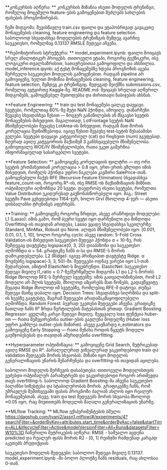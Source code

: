 **კონკურსის აღწერა:
**    კონკურსის მიზანია ისეთი მოდელის ტრენინგი, რომელიც მოცემული feature-ების გამოყენებით შეძლებს სახლების ფასების პროგნოზირებას.


ჩემი მიდგომა:
    შევისწავლე train.csv ფაილი და ეტაპობრივად გავაკეთე მონაცემების cleaning, feature engineering და feature selection. საბოლოოდ სხვადასხვა მოდელების ტრენინგის შემდეგ ავარჩიე საუკეთესო, რომელმაც 0.13137 RMSLE შედეგი აჩვენა.


**რეპოზიტორიის სტრუქტურა:
**    model_experiment.ipynb:
ფაილი მოიცავს სრულ ანალიტიკურ პროცესს. თითოეული ეტაპი, როგორც ტექნიკური, ისე ლოგიკური თვალსაზრისით, სათაურებითაა გამოყოფილი და ახსნილია.
    model_inference.ipynb:
აქ ტესტ მონაცემებზე ხდება პროგნოზის აგება შერჩეული საუკეთესო მოდელის გამოყენებით. რადგან pipeline არ გამოვიყენე, ხელით მომიწია მონაცემების cleaning, feature engineering, feature selection, შემდეგ კი ტრენინგიც. შედეგად შეიქმნა submissions.csv, რომელიც ავტვირთე Kaggle-ზე.
    README.md:
შეიცავს სრულად აღწერილ მიდგომებს, გამოყენებულ მეთოდებსა და ძირითადი ნაბიჯების ახსნას.


**Feature Engineering:
**    train და test მონაცემები ცალკე დავყავი.
    სვეტები, რომელთაც 80%-ზე მეტი NaN ჰქონდა, ამოვიღე. დანარჩენი შევავსე სხვადასხვა წესით — ზოგჯერ განაწილების ან მსგავსი სვეტის მონაცემების მიხედვით. მაგალითად, LotFrontage სვეტის NaN მნიშვნელობები შევავსე LotArea-ის მიხედვით, რადგან მათ შორის კორელაცია შეინიშნებოდა. იგივე წესით შევავსე test-სეტის შესაბამისი ველები.
    სვეტები დავყავი კატეგორიულ (cat) და რიცხვით (num) ჯგუფებად. ზღვრად ავიღე კატეგორიის მაქსიმუმ 3 განსხვავებული მნიშვნელობა.
    გამოვთვალე WOE/IV მნიშვნელობები, რათა უკეთ გამერჩია ინფორმაციულად სასარგებლო სვეტები.


**Feature Selection:
**    გამოვიყენე კორელაციის ფილტრი — თუ ორი სვეტის ერთმანეთთან კორელაცია > 0.8 იყო, ერთ-ერთს ვშლიდი იმის მიხედვით, რომელს ჰქონდა უფრო ნაკლები კავშირი SalePrice-თან.
    გამოყენებული მაქვს RFE (Recursive Feature Elimination) სხვადასხვა feature_count-ით, როგორც R²-ის, ისე RMSE-ის მაქსიმიზაციის მიზნით. ოპტიმალური აღმოჩნდა 20 სვეტი.
    დავდროპე ისეთი სვეტები, რომელთა Value Distribution უკიდურესად გაუწონასწორებელი იყო. მაგ.: Street სვეტში Pave გვხვდებოდა 1164-ჯერ, ხოლო Grvl მხოლოდ 4-ჯერ — ასეთი დისბალანსი ტრენინგს აფერხებს.


**Training:
**    გამოვიყენე როგორც წრფივი, ასევე არაწრფივი მოდელები:
    L1 (Lasso):
    იმის გამო, რომ ბევრი სვეტი იყო დარჩენილი და მინდოდა Overfitting-ის თავიდან არიდება, Lasso ვცადე სხვადასხვა სკეილერზე: Standard, MinMax, Robust და None. ალფას მნიშვნელობები იყო: [0.001, 0.01, 0.1, 1, 10], ხოლო როგორც cyclic ასევე random.
    5-Fold Cross Validation-ის მიხედვით საუკეთესო შედეგი ჰქონდა α = 10-ზე, რის შემდეგაც დავტესტე logspace(0, 3, 20) დიაპაზონი და საუკეთესო აღმოჩნდა α = 54. გრაფიკზე ჩანს α-სა და RMSE-ს შორის  დამოკიდებულება.
    L2 (Ridge):
    იგივე პრინციპით დავტესტე Ridge. α მოვძებნე logspace(-3, 3, 50)-ში. შედეგები ოდნავ უარესი იყო L1-თან შედარებით, ამიტომ ElasticNet-ს მივუბრუნდი.
    ElasticNet:
    საუკეთესო შედეგი მივიღე l1_ratio = 0.7-ზე(შერწყმული მიდგომა L1 და L2-ს შორის)  
    Ridge მხოლოდ RFE-ს შერჩეულ სვეტებზე:
    იმის გათვალისწინებით, რომ L2 მოდელი არ შლის სვეტებს, მხოლოდ ამცირებს მათ წონებს, გადავწყვიტე მეცადა Ridge მხოლოდ იმ სვეტებზე, რომლებიც RFE-მ დატოვა. თუმცა შედეგი მაინც დაბალი იყო.
    Decision Trees:
    სხვადასხვა სიღრმისა და split-ის ხეებზე გავტესტე, მაგრამ შედეგები არადამაკმაყოფილებელი აღმოჩნდა.
    Random Forest:
    ბევრად უკეთესი შედეგები აჩვენა. გრაფიკზე ნათლად ჩანს R² ზრდა წერტილების მატებასთან ერთად.
    Gradient Boosting Regressor:
    ყველაზე კარგი შედეგი მივიღე.
    შევცვალე loss ფუნქცია huber-ით — რათა შემეცირებინა outlier-ების გავლენა მოდელზე (Huber loss უფრო გამძლეა outlier-ების მიმართ).
    ასევე გავზარდე n_estimators და გამოვიყენე Early Stopping — რათა მენახა როდის წყვეტს მოდელი გაუმჯობესებას და თავიდან ამერიდებინა overfitting.


**Hyperparameter ოპტიმიზაცია:
**    გამოვიყენე Grid Search, მეტრიკებად ავიღე RMSE და R². პარალელურად ვიზუალურად ვაკვირდებოდი train და validation შედეგებს შორის სხვაობას. მიზანი იყო მოდელის გენერალიზაციის უნარის შენარჩუნება   და overfitting-ის თავიდან აცილება.

საბოლოო მოდელის შერჩევის დასაბუთება:
    თითოეული მოდელისთვის ვეძებდი ოპტიმალურ პარამეტრებს და ვაკვირდებოდი როგორ ართმევდა თავს overfitting-ს. საბოლოოდ Gradient Boosting-მა აჩვენა საუკეთესო ბალანსი სიზუსტესა და სტაბილურობას შორის. გრაფიკებზე ჩანს, რომ უმრავლეს შემთხვევაში ფასის პროგნოზი ძალიან ახლოს იყო რეალურ მონაცემებთან. ასევე, train და test შედეგებს შორის სხვაობა მხოლოდ ≈0.05 იყო, რაც მიუთითებს მოდელის მაღალი გენერალიზაციის უნარზე.


**MLflow Tracking: 
**    MLflow ექსპერიმენტების ბმული: 
https://dagshub.com/tvani2/assn1.mlflow/#/experiments/4?searchFilter=&orderByKey=attributes.start_time&orderByAsc=false&startTime=ALL&lifecycleFilter=Active&modelVersionFilter=All+Runs&datasetsFilter=W10%3D 
ჩაწერილი მეტრიკების აღწერა:
    RMSE - საშუალო აცდენა predicted და რეალურ ფასს შორის
    R2 - [0, 1] რეინჯში რამდენად კარგად აკეთებს პრედიქციას

საუკეთესო მოდელის შედეგები:
    საბოლოო შედეგი მივიღე 0.13137.  model_experiment.ipynb -ში ბოლო პლოტზე ჩანს residuals, რაც ახლოსაა 0-თან. 
